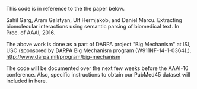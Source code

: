 This code is in reference to the the paper below.

Sahil Garg, Aram Galstyan, Ulf Hermjakob, and Daniel Marcu. Extracting biomolecular interactions using semantic parsing of biomedical text. In Proc. of AAAI, 2016.

The above work is done as a part of DARPA project "Big Mechanism" at ISI, USC (sponsored by DARPA Big Mechanism program (W911NF-14-1-0364).).
http://www.darpa.mil/program/big-mechanism

The code will be documented over the next few weeks before the AAAI-16 conference. Also, specific instructions to obtain our PubMed45 dataset will included in here.

 

